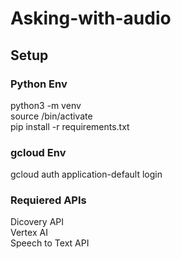 # Asking-with-audio

## Setup

### Python Env
python3 -m venv <your-env>  
source <your-env>/bin/activate  
pip install -r requirements.txt  

### gcloud Env
gcloud auth application-default login  

### Requiered APIs
Dicovery API  
Vertex AI  
Speech to Text API  
